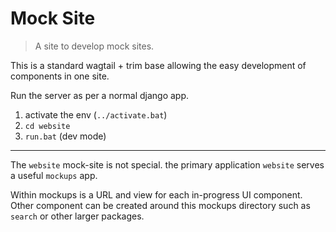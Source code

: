 # Mock Site

> A site to develop mock sites.

This is a standard wagtail + trim base allowing the easy development of components in one site.

Run the server as per a normal django app.

1. activate the env (`../activate.bat`)
2. `cd website`
3. `run.bat` (dev mode)

---

The `website` mock-site is not special. the primary application `website` serves a useful `mockups` app.

Within mockups is a URL and view for each in-progress UI component.
Other component can be created around this mockups directory such as `search` or other larger packages.